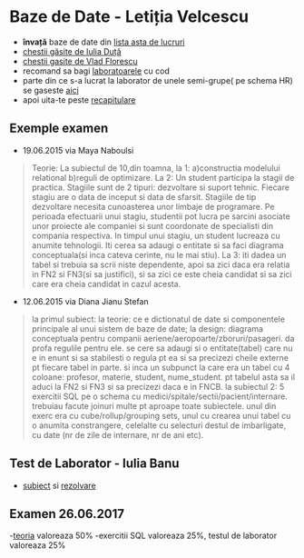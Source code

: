 # Baze de Date - Letiția Velcescu

- **învață** baze de date din [lista asta de lucruri](http://interviews.palcu.ro/starting-sql/)
- [chestii găsite de Iulia Duță](https://www.dropbox.com/sh/ghdn5mr9jfhg69x/AADMq4rG0cfzCBqCnMN3hAOxa?dl=0)
- [chestii gasite de Vlad Florescu](https://www.dropbox.com/sh/mbmgt45xzbts018/AAB40EK2w2gsLRBDLQKwLcjda?dl=0)
- recomand sa bagi [laboratoarele](https://www.dropbox.com/sh/3lgxzzs2993ysut/AADDJ2WdVmPBN1X183RJxziNa?dl=0) cu cod
- parte din ce s-a lucrat la laborator de unele semi-grupe( pe schema HR) se gaseste [aici](https://github.com/Vlaaaaaaad/FMI-public-materials/tree/master/BazeDeDate)
- apoi uita-te peste [recapitulare](https://www.dropbox.com/sh/r7cfhcptpss3vz4/AAArjZEhmQeyNNLjqDhOpPFfa?dl=0)


## Exemple examen

- 19.06.2015 via Maya Naboulsi

> Teorie: La subiectul de 10,din toamna, la 1: a)constructia modelului relational b)reguli de optimizare. La 2: Un student participa la stagii de practica. Stagiile sunt de 2 tipuri: dezvoltare si suport tehnic. Fiecare stagiu are o data de inceput si data de sfarsit. Stagiile de tip dezvoltare necesita cunoasterea unor limbaje de programare. Pe perioada efectuarii unui stagiu, studentii pot lucra pe sarcini asociate unor proiecte ale companiei si sunt coordonate de specialisti din compania respectiva. In timpul unui stagiu, un student lucreaza cu anumite tehnologii. Iti cerea sa adaugi o entitate si sa faci diagrama conceptuala(si inca cateva cerinte, nu le mai stiu). La 3: iti dadea un tabel si trebuia sa scrii niste dependente, apoi sa zici daca era relatia in FN2 si FN3(si sa justifici), si sa zici ce este cheia candidat si sa zici care era cheia candidat in cazul acesta.

- 12.06.2015 via Diana Jianu Stefan

> la primul subiect: la teorie: ce e dictionatul de date si componentele principale al unui sistem de baze de date; la design: diagrama conceptuala pentru companii aeriene/aeropoarte/zboruri/pasageri. da profa regulile pentru ele. se cere sa adaugi si o entitate(tabel) care nu e in enunt si sa stabilesti o regula pt ea si sa precizezi cheile externe pt fiecare tabel in parte. si inca un subpunct la care era un tabel cu 4 coloane: profesor, materie, student, nume_student. pt tabelul asta sa il aduci la FN2 si FN3 si sa precizezi daca e in FNCB. la subiectul 2: 5 exercitii SQL pe o schema cu medici/spitale/sectii/pacient/internare. trebuiau facute joinuri multe pt aproape toate subiectele. unul din exerc era cu cube/rollup/grouping sets, unul cu crearea unui tabel cu o anumita constrangere, celelalte cu selecturi destul de imbarligate, cu date (nr de zile de internare, nr de ani etc).

## Test de Laborator - Iulia Banu

- [subiect](https://www.dropbox.com/s/c1j3s957hm20365/Subiect4-test-laborator.pdf?dl=0) si [rezolvare](https://github.com/palcu/homework/blob/master/bd/test-lab.sql)

## Examen 26.06.2017
-[teoria](https://drive.google.com/file/d/0Bx7Xl3-g3yZ-REZMMXlLeTNWMTQ/view?usp=sharing) valoreaza 50%
-exercitii SQL valoreaza 25%, testul de laborator valoreaza 25%
